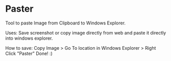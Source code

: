 # Paster
Tool to paste Image from Clipboard to Windows Explorer.

Uses:
Save screenshot or copy image directly from web and paste it directly into windows explorer.

How to save:
Copy Image > Go To location in Windows Explorer > Right Click "Paster" Done! :)
